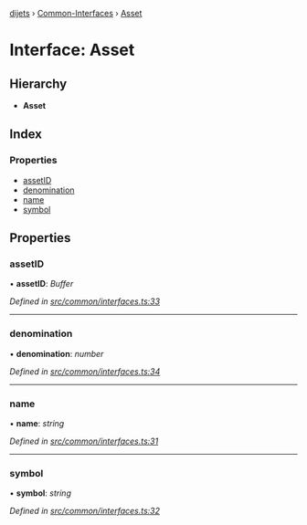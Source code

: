[dijets](../README.md) › [Common-Interfaces](../modules/common_interfaces.md) › [Asset](common_interfaces.asset.md)

# Interface: Asset

## Hierarchy

* **Asset**

## Index

### Properties

* [assetID](common_interfaces.asset.md#assetid)
* [denomination](common_interfaces.asset.md#denomination)
* [name](common_interfaces.asset.md#name)
* [symbol](common_interfaces.asset.md#symbol)

## Properties

###  assetID

• **assetID**: *Buffer*

*Defined in [src/common/interfaces.ts:33](https://github.com/Dijets-Inc/dijetsjs/blob/ca67b81/src/common/interfaces.ts#L33)*

___

###  denomination

• **denomination**: *number*

*Defined in [src/common/interfaces.ts:34](https://github.com/Dijets-Inc/dijetsjs/blob/ca67b81/src/common/interfaces.ts#L34)*

___

###  name

• **name**: *string*

*Defined in [src/common/interfaces.ts:31](https://github.com/Dijets-Inc/dijetsjs/blob/ca67b81/src/common/interfaces.ts#L31)*

___

###  symbol

• **symbol**: *string*

*Defined in [src/common/interfaces.ts:32](https://github.com/Dijets-Inc/dijetsjs/blob/ca67b81/src/common/interfaces.ts#L32)*
